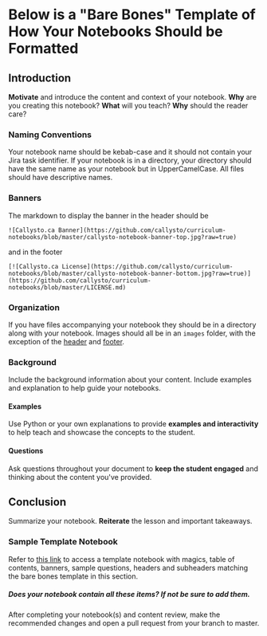 # Below is a "Bare Bones" Template of How Your Notebooks Should be Formatted

## Introduction

**Motivate**  and introduce the content and context of your notebook. **Why** are you creating this notebook? **What** will you teach? **Why** should the reader care?

### Naming Conventions
Your notebook name should be kebab-case and it should not contain your Jira task identifier. 
If your notebook is in a directory, your directory should have the same name as your notebook but in UpperCamelCase. 
All files should have descriptive names.


### Banners

The markdown to display the banner in the header should be

`![Callysto.ca Banner](https://github.com/callysto/curriculum-notebooks/blob/master/callysto-notebook-banner-top.jpg?raw=true)`

and in the footer

`[![Callysto.ca License](https://github.com/callysto/curriculum-notebooks/blob/master/callysto-notebook-banner-bottom.jpg?raw=true)](https://github.com/callysto/curriculum-notebooks/blob/master/LICENSE.md)`

### Organization
If you have files accompanying your notebook they should be in a directory along with your notebook.
Images should all be in an `images` folder, with the exception of the [header](https://github.com/callysto/curriculum-notebooks/blob/master/callysto-notebook-banner-top.jpg?raw=true) and [footer](https://github.com/callysto/curriculum-notebooks/blob/master/callysto-notebook-banner-bottom.jpg?raw=true).


### Background

Include the background information about your content. Include examples and explanation to help guide your notebooks.

#### Examples

Use Python or your own explanations to provide **examples and interactivity** to help teach and showcase the concepts to the student.

#### Questions

Ask questions throughout your document to **keep the student engaged** and thinking about the content you've provided.

## Conclusion

Summarize your notebook. **Reiterate** the lesson and important takeaways.   

### Sample Template Notebook
Refer to [this link](https://github.com/callysto/notebook-templates/blob/master/templates/Notebook_Template_With_TableContents.ipynb) to access a template notebook with magics, table of contents, banners, sample questions, headers and subheaders matching the bare bones template in this section.

##### Does your notebook contain all these items? If not be sure to add them.

After completing your notebook(s) and content review, make the recommended changes and open a pull request from your branch to master.



